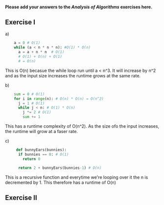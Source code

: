 #### Please add your answers to the ***Analysis of  Algorithms*** exercises here.

## Exercise I

a)
```python
    a = 0 # O(1)
    while (a < n * n * n): #O(1) * O(n) 
      a = a + n * n  # O(1)
      # O(1) + O(n) + O(1) 
      # = O(n)
```
This is O(n) becasue the while loop run until a < n^3. It will increase by n^2 and as the input size increases the runtime grows at the same rate. 


b)
```python
    sum = 0 # O(1)
    for i in range(n): # O(n) * O(n) = O(n^2)
      j = 1 # O(1)
      while j < n: # O(1) * O(n)
        j *= 2 # O(1)
        sum += 1
```
This has a runtime complexity of O(n^2). As the size ofo the input increases, the runtime will grow at a faser rate. 

c)
```python
     def bunnyEars(bunnies): 
      if bunnies == 0: # O(1)
        return 0 

      return 2 + bunnyEars(bunnies-1) # O(n)
```
This is a recursive function and everytime we're looping over it the n is decremented by 1. This therefore has a runtime of O(n)

## Exercise II


